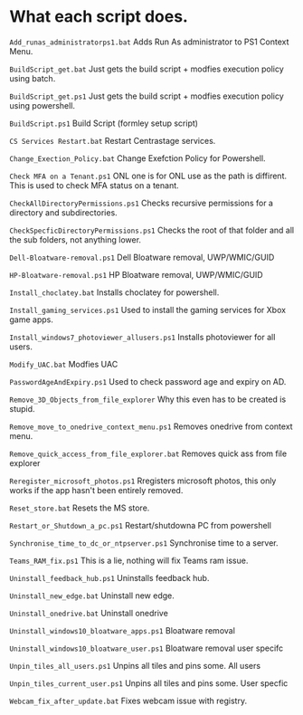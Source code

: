 # What each script does.

`Add_runas_administratorps1.bat` Adds Run As administrator to  PS1 Context Menu.

`BuildScript_get.bat` Just gets the build script + modfies execution policy using batch.

`BuildScript_get.ps1` Just gets the build script + modfies execution policy using powershell.

`BuildScript.ps1` Build Script (formley setup script)

`CS Services Restart.bat` Restart Centrastage services.

`Change_Exection_Policy.bat` Change Exefction Policy for Powershell.

`Check MFA on a Tenant.ps1` ONL one is for ONL use as the path is diffirent. This is used to check MFA status on a tenant. 

`CheckAllDirectoryPermissions.ps1` Checks recursive permissions for a directory and subdirectories.

`CheckSpecficDirectoryPermissions.ps1` Checks the root of that folder and all the sub folders, not anything lower.

`Dell-Bloatware-removal.ps1` Dell Bloatware removal, UWP/WMIC/GUID

`HP-Bloatware-removal.ps1` HP Bloatware removal, UWP/WMIC/GUID

`Install_choclatey.bat` Installs choclatey for powershell.

`Install_gaming_services.ps1` Used to install the gaming services for Xbox game apps.

`Install_windows7_photoviewer_allusers.ps1` Installs photoviewer for all users.

`Modify_UAC.bat` Modfies UAC

`PasswordAgeAndExpiry.ps1` Used to check password age and expiry on AD.

`Remove_3D_Objects_from_file_explorer` Why this even has to be created is stupid.

`Remove_move_to_onedrive_context_menu.ps1` Removes onedrive from context menu.

`Remove_quick_access_from_file_explorer.bat` Removes quick ass from file explorer

`Reregister_microsoft_photos.ps1` Rregisters microsoft photos, this only works if the app hasn't been entirely removed. 

`Reset_store.bat` Resets the MS store.

`Restart_or_Shutdown_a_pc.ps1` Restart/shutdowna PC from powershell

`Synchronise_time_to_dc_or_ntpserver.ps1` Synchronise time to a server.

`Teams_RAM_fix.ps1` This is a lie, nothing will fix Teams ram issue.

`Uninstall_feedback_hub.ps1` Uninstalls feedback hub.

`Uninstall_new_edge.bat` Uninstall new edge.

`Uninstall_onedrive.bat` Uninstall onedrive

`Uninstall_windows10_bloatware_apps.ps1` Bloatware removal

`Uninstall_windows10_bloatware_user.ps1` Bloatware removal  user specifc

`Unpin_tiles_all_users.ps1` Unpins all tiles and pins some. All users

`Unpin_tiles_current_user.ps1` Unpins all tiles and pins some. User specfic

`Webcam_fix_after_update.bat` Fixes webcam issue with registry. 





